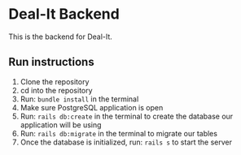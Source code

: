 # Deal-It Backend

This is the backend for Deal-It.

## Run instructions
1. Clone the repository
2. cd into the repository
3. Run: ```bundle install``` in the terminal
4. Make sure PostgreSQL application is open
5. Run: ```rails db:create``` in the terminal to create the database our application will be using
6. Run: ```rails db:migrate``` in the terminal to migrate our tables
7. Once the database is initialized, run: ```rails s``` to start the server
